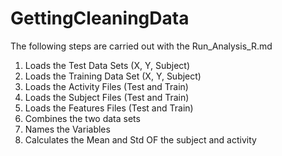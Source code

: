 
# GettingCleaningData


The following steps are carried out with the Run_Analysis_R.md 

1. Loads the Test Data Sets (X, Y, Subject)
2. Loads the Training Data Set (X, Y, Subject)
3. Loads the Activity Files (Test and Train)
4. Loads the Subject Files (Test and Train)
5. Loads the Features Files (Test and Train)
6. Combines the two data sets
7. Names the Variables
8. Calculates the Mean and Std OF the subject and activity 

